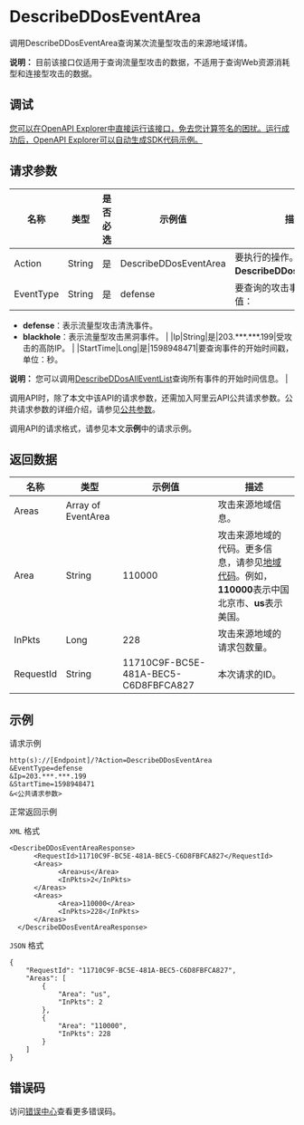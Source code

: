 # DescribeDDosEventArea

调用DescribeDDosEventArea查询某次流量型攻击的来源地域详情。

**说明：** 目前该接口仅适用于查询流量型攻击的数据，不适用于查询Web资源消耗型和连接型攻击的数据。

## 调试

[您可以在OpenAPI Explorer中直接运行该接口，免去您计算签名的困扰。运行成功后，OpenAPI Explorer可以自动生成SDK代码示例。](https://api.aliyun.com/#product=ddoscoo&api=DescribeDDosEventArea&type=RPC&version=2020-01-01)

## 请求参数

|名称|类型|是否必选|示例值|描述|
|--|--|----|---|--|
|Action|String|是|DescribeDDosEventArea|要执行的操作。取值：**DescribeDDosEventArea**。 |
|EventType|String|是|defense|要查询的攻击事件类型。取值：

 -   **defense**：表示流量型攻击清洗事件。
-   **blackhole**：表示流量型攻击黑洞事件。 |
|Ip|String|是|203.\*\*\*.\*\*\*.199|受攻击的高防IP。 |
|StartTime|Long|是|1598948471|要查询事件的开始时间戳，单位：秒。

 **说明：** 您可以调用[DescribeDDosAllEventList](~~188604~~)查询所有事件的开始时间信息。 |

调用API时，除了本文中该API的请求参数，还需加入阿里云API公共请求参数。公共请求参数的详细介绍，请参见[公共参数](~~157269~~)。

调用API的请求格式，请参见本文**示例**中的请求示例。

## 返回数据

|名称|类型|示例值|描述|
|--|--|---|--|
|Areas|Array of EventArea| |攻击来源地域信息。 |
|Area|String|110000|攻击来源地域的代码。更多信息，请参见[地域代码](~~167926~~)。例如，**110000**表示中国北京市、**us**表示美国。 |
|InPkts|Long|228|攻击来源地域的请求包数量。 |
|RequestId|String|11710C9F-BC5E-481A-BEC5-C6D8FBFCA827|本次请求的ID。 |

## 示例

请求示例

```
http(s)://[Endpoint]/?Action=DescribeDDosEventArea
&EventType=defense
&Ip=203.***.***.199
&StartTime=1598948471
&<公共请求参数>
```

正常返回示例

`XML` 格式

```
<DescribeDDosEventAreaResponse>
	  <RequestId>11710C9F-BC5E-481A-BEC5-C6D8FBFCA827</RequestId>
	  <Areas>
		    <Area>us</Area>
		    <InPkts>2</InPkts>
	  </Areas>
	  <Areas>
		    <Area>110000</Area>
		    <InPkts>228</InPkts>
	  </Areas>
  </DescribeDDosEventAreaResponse>
```

`JSON` 格式

```
{
    "RequestId": "11710C9F-BC5E-481A-BEC5-C6D8FBFCA827",
    "Areas": [
        {
            "Area": "us",
            "InPkts": 2
        },
        {
            "Area": "110000",
            "InPkts": 228
        }
    ]
}
```

## 错误码

访问[错误中心](https://error-center.aliyun.com/status/product/ddoscoo)查看更多错误码。

